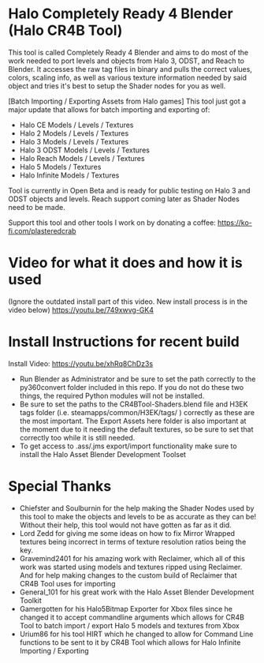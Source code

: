 # Halo Completely Ready 4 Blender (Halo CR4B Tool)

This tool is called Completely Ready 4 Blender and aims to do most of the work needed to port levels and objects from Halo 3, ODST, and Reach to Blender.
It accesses the raw tag files in binary and pulls the correct values, colors, scaling info, as well as various texture information needed by said object and tries it's best to setup the Shader nodes for you as well.

[Batch Importing / Exporting Assets from Halo games]
This tool just got a major update that allows for batch importing and exporting of:
- Halo CE         Models / Levels / Textures
- Halo 2          Models / Levels / Textures
- Halo 3          Models / Levels / Textures
- Halo 3 ODST     Models / Levels / Textures
- Halo Reach      Models / Levels / Textures
- Halo 5          Models / Textures
- Halo Infinite   Models / Textures

Tool is currently in Open Beta and is ready for public testing on Halo 3 and ODST objects and levels. Reach support coming later as Shader Nodes need to be made.



Support this tool and other tools I work on by donating a coffee: https://ko-fi.com/plasteredcrab

# Video for what it does and how it is used
(Ignore the outdated install part of this video. New install process is in the video below)
https://youtu.be/749xwvg-GK4

# Install Instructions for recent build
Install Video: https://youtu.be/xhRq8ChDz3s
- Run Blender as Administrator and be sure to set the path correctly to the py360convert folder included in this repo. If you do not do these two things, the required Python modules will not be installed.
- Be sure to set the paths to the CR4BTool-Shaders.blend file and H3EK tags folder (i.e. steamapps/common/H3EK/tags/ ) correctly as these are the most important. The Export Assets here folder is also important at the moment due to it needing the default textures, so be sure to set that correctly too while it is still needed.
- To get access to .ass/.jms export/import functionality make sure to install the Halo Asset Blender Development Toolset

# Special Thanks
- Chiefster and Soulburnin for the help making the Shader Nodes used by this tool to make the objects and levels to be as accurate as they can be! Without their help, this tool would not have gotten as far as it did.
- Lord Zedd for giving me some ideas on how to fix Mirror Wrapped textures being incorrect in terms of texture resolution ratios being the key. 
- Gravemind2401 for his amazing work with Reclaimer, which all of this work was started using models and textures ripped using Reclaimer. And for help making changes to the custom build of Reclaimer that CR4B Tool uses for importing
- General_101 for his great work with the Halo Asset Blender Development Toolkit
- Gamergotten for his Halo5Bitmap Exporter for Xbox files since he changed it to accept commandline arguments which allows for CR4B Tool to batch import / export Halo 5 models and textures from Xbox
- Urium86 for his tool HIRT which he changed to allow for Command Line functions to be sent to it by CR4B Tool which allows for Halo Infinite Importing / Exporting
